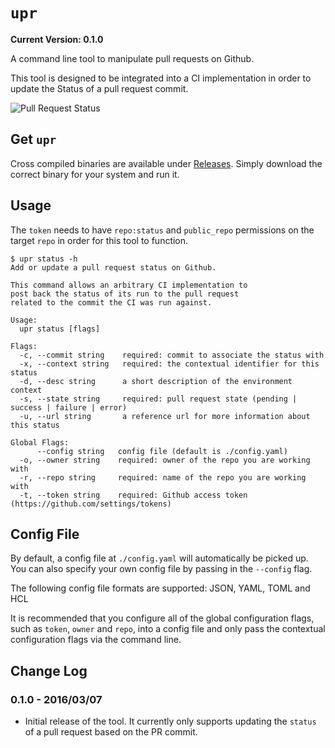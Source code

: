 `upr`
=====

**Current Version: 0.1.0**

A command line tool to manipulate pull requests on Github.
	
This tool is designed to be integrated into a CI implementation
in order to update the Status of a pull request commit.

![Pull Request Status](https://objects-east.cloud.ca/v1/5ef827605f884961b94881e928e7a250/swill/pr_testing/combo_ci.png)


Get `upr`
---------

Cross compiled binaries are available under [Releases](https://github.com/swill/upr/releases).  Simply download the correct binary for your system and run it.


Usage
-----

The `token` needs to have `repo:status` and `public_repo` permissions on the target `repo` in order for this tool to function.

```
$ upr status -h
Add or update a pull request status on Github.

This command allows an arbitrary CI implementation to
post back the status of its run to the pull request
related to the commit the CI was run against.

Usage:
  upr status [flags]

Flags:
  -c, --commit string    required: commit to associate the status with
  -x, --context string   required: the contextual identifier for this status
  -d, --desc string      a short description of the environment context
  -s, --state string     required: pull request state (pending | success | failure | error)
  -u, --url string       a reference url for more information about this status

Global Flags:
      --config string   config file (default is ./config.yaml)
  -o, --owner string    required: owner of the repo you are working with
  -r, --repo string     required: name of the repo you are working with
  -t, --token string    required: Github access token (https://github.com/settings/tokens)
```


Config File
-----------
By default, a config file at `./config.yaml` will automatically be picked up.  You can also specify your own config file by passing in the `--config` flag.

The following config file formats are supported: JSON, YAML, TOML and HCL

It is recommended that you configure all of the global configuration flags, such as `token`, `owner` and `repo`, into a config file and only pass the contextual configuration flags via the command line.


Change Log
----------

### 0.1.0 - 2016/03/07
- Initial release of the tool.  It currently only supports updating the `status` of a pull request based on the PR commit.

